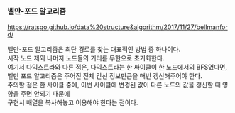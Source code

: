 <h3> 벨만-포드 알고리즘 </h3>

https://ratsgo.github.io/data%20structure&algorithm/2017/11/27/bellmanford/

<p>
벨만-포드 알고리즘은 최단 경로를 찾는 대표적인 방법 중 하나이다. <br>
시작 노드 제외 나머지 노드들의 거리를 무한으로 초기화한다. <br>
여기서 다익스트라와 다른 점은, 다익스트라는 한 싸이클이 한 노드에서의 BFS였다면, <br>
벨만 포드 알고리즘은 주어진 전체 간선 정보만큼을 매번 갱신해주어야 한다. <br>
주의할 점은 한 사이클 중에, 이번 사이클에 변경된 값이 다른 노드의 값을 갱신할 때 영향을 주면 안되기 때문에 <br>
구현시 배열을 복사해놓고 이용해야 한다는 점이다.
</p>